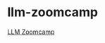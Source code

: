 # llm-zoomcamp

[LLM Zoomcamp](https://www.youtube.com/playlist?list=PL3MmuxUbc_hIB4fSqLy_0AfTjVLpgjV3R)